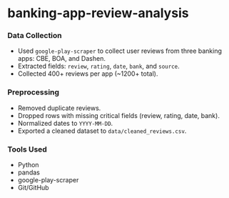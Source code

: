 # banking-app-review-analysis

### Data Collection
- Used `google-play-scraper` to collect user reviews from three banking apps: CBE, BOA, and Dashen.
- Extracted fields: `review`, `rating`, `date`, `bank`, and `source`.
- Collected 400+ reviews per app (~1200+ total).

### Preprocessing
- Removed duplicate reviews.
- Dropped rows with missing critical fields (review, rating, date, bank).
- Normalized dates to `YYYY-MM-DD`.
- Exported a cleaned dataset to `data/cleaned_reviews.csv`.

### Tools Used
- Python
- pandas
- google-play-scraper
- Git/GitHub
